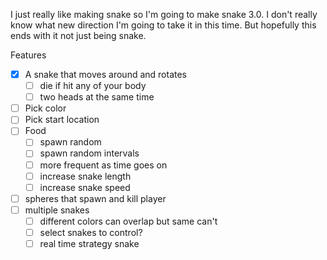 I just really like making snake so I'm going to make snake 3.0.
I don't really know what new direction I'm going to take it in this time.
But hopefully this ends with it not just being snake.

Features
- [x] A snake that moves around and rotates
    - [ ] die if hit any of your body
    - [ ] two heads at the same time
- [ ] Pick color
- [ ] Pick start location
- [ ] Food
    - [ ] spawn random
    - [ ] spawn random intervals
    - [ ] more frequent as time goes on
    - [ ] increase snake length
    - [ ] increase snake speed
- [ ] spheres that spawn and kill player
- [ ] multiple snakes
    - [ ] different colors can overlap but same can't
    - [ ] select snakes to control?
    - [ ] real time strategy snake
